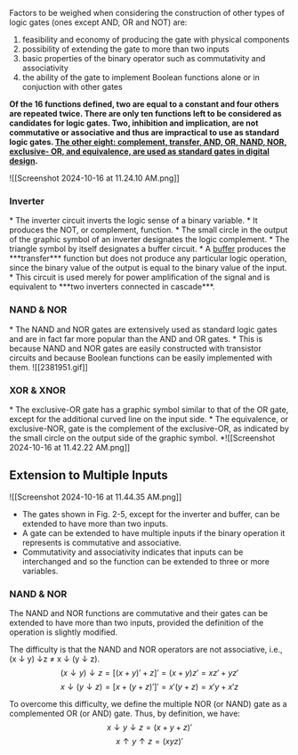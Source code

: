Factors to be weighed when considering the construction of other types of logic gates (ones except AND, OR and NOT) are:
1. feasibility and economy of producing the gate with physical components
2. possibility of extending the gate to more than two inputs
3. basic properties of the binary operator such as commutativity and associativity
4. the ability of the gate to implement Boolean functions alone or in conjuction with other gates

**Of the 16 functions defined, two are equal to a constant and four others are repeated twice. There are only ten functions left to be considered as candidates for logic gates. Two, inhibition and implication, are not commutative or associative and thus are impractical to use as standard logic gates. <u>The other eight: complement, transfer, AND, OR, NAND, NOR, exclusive- OR, and equivalence, are used as standard gates in digital design</u>.**

![[Screenshot 2024-10-16 at 11.24.10 AM.png]]

<h3>Inverter</h3>
* The inverter circuit inverts the logic sense of a binary variable.
* It produces the NOT, or complement, function.
* The small circle in the output of the graphic symbol of an inverter designates the logic complement.
* The triangle symbol by itself designates a buffer circuit.
* A <u>buffer</u> produces the ***transfer*** function but does not produce any particular logic operation, since the binary value of the output is equal to the binary value of the input.
* This circuit is used merely for power amplification of the signal and is equivalent to ***two inverters connected in cascade***.

<h3>NAND & NOR </h3>
* The NAND and NOR gates are extensively used as standard logic gates and are in fact far more popular than the AND and OR gates.
* This is because NAND and NOR gates are easily constructed with transistor circuits and because Boolean functions can be easily implemented with them.
![[2381951.gif]]

<h3>XOR & XNOR</h3>
* The exclusive-OR gate has a graphic symbol similar to that of the OR gate, except for the additional curved line on the input side.
* The equivalence, or exclusive-NOR, gate is the complement of the exclusive-OR, as indicated by the small circle on the output side of the graphic symbol.
*![[Screenshot 2024-10-16 at 11.42.22 AM.png]]

<h2>Extension to Multiple Inputs</h2>
![[Screenshot 2024-10-16 at 11.44.35 AM.png]]

* The gates shown in Fig. 2-5, except for the inverter and buffer, can be extended to have more than two inputs.
* A gate can be extended to have multiple inputs if the binary operation it represents is commutative and associative.
* Commutativity and associativity indicates that inputs can be interchanged and so the function can be extended to three or more variables.

<h3>NAND & NOR</h3>
The NAND and NOR functions are commutative and their gates can be extended to have more than two inputs, provided the definition of the operation is slightly modified.

The difficulty is that the NAND and NOR operators are not associative, i.e., (x ↓ y) ↓z ≠ x ↓ (y ↓ z).
$$(x ↓ y) ↓z = [(x + y)' + z]' = (x + y)z' = xz' + yz'$$
$$x ↓ (y ↓ z) = [x + (y + z)']' = x'(y + z) = x'y + x'z$$

To overcome this difficulty, we define the multiple NOR (or NAND) gate as a complemented OR (or AND) gate. Thus, by definition, we have:
$$x ↓ y ↓ z = (x + y + z)'$$
$$x ↑ y ↑ z = (xyz)'$$
